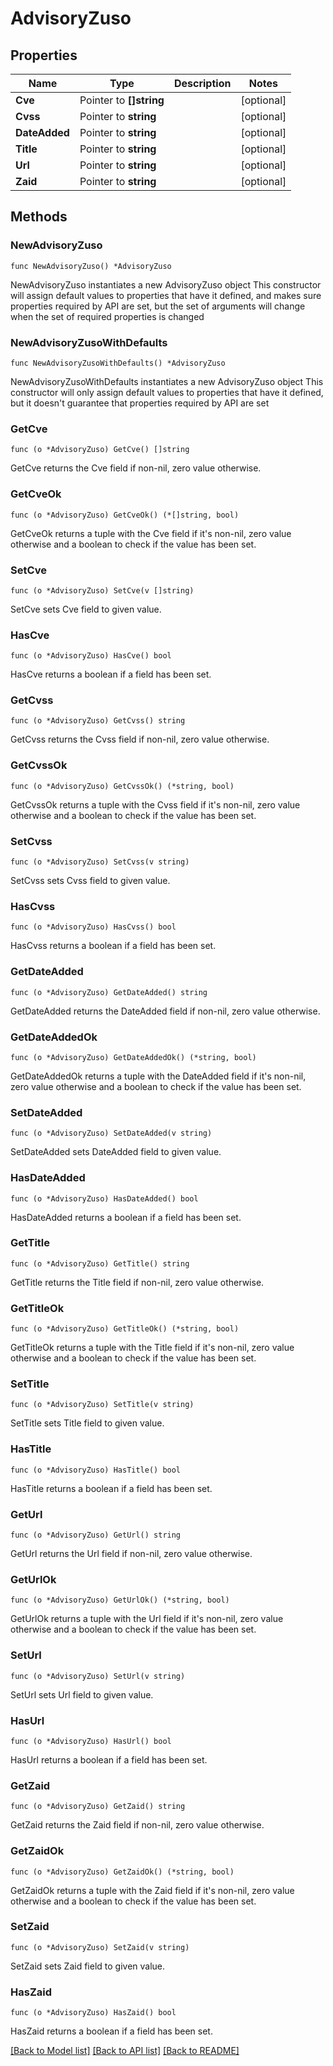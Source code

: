 # AdvisoryZuso

## Properties

Name | Type | Description | Notes
------------ | ------------- | ------------- | -------------
**Cve** | Pointer to **[]string** |  | [optional] 
**Cvss** | Pointer to **string** |  | [optional] 
**DateAdded** | Pointer to **string** |  | [optional] 
**Title** | Pointer to **string** |  | [optional] 
**Url** | Pointer to **string** |  | [optional] 
**Zaid** | Pointer to **string** |  | [optional] 

## Methods

### NewAdvisoryZuso

`func NewAdvisoryZuso() *AdvisoryZuso`

NewAdvisoryZuso instantiates a new AdvisoryZuso object
This constructor will assign default values to properties that have it defined,
and makes sure properties required by API are set, but the set of arguments
will change when the set of required properties is changed

### NewAdvisoryZusoWithDefaults

`func NewAdvisoryZusoWithDefaults() *AdvisoryZuso`

NewAdvisoryZusoWithDefaults instantiates a new AdvisoryZuso object
This constructor will only assign default values to properties that have it defined,
but it doesn't guarantee that properties required by API are set

### GetCve

`func (o *AdvisoryZuso) GetCve() []string`

GetCve returns the Cve field if non-nil, zero value otherwise.

### GetCveOk

`func (o *AdvisoryZuso) GetCveOk() (*[]string, bool)`

GetCveOk returns a tuple with the Cve field if it's non-nil, zero value otherwise
and a boolean to check if the value has been set.

### SetCve

`func (o *AdvisoryZuso) SetCve(v []string)`

SetCve sets Cve field to given value.

### HasCve

`func (o *AdvisoryZuso) HasCve() bool`

HasCve returns a boolean if a field has been set.

### GetCvss

`func (o *AdvisoryZuso) GetCvss() string`

GetCvss returns the Cvss field if non-nil, zero value otherwise.

### GetCvssOk

`func (o *AdvisoryZuso) GetCvssOk() (*string, bool)`

GetCvssOk returns a tuple with the Cvss field if it's non-nil, zero value otherwise
and a boolean to check if the value has been set.

### SetCvss

`func (o *AdvisoryZuso) SetCvss(v string)`

SetCvss sets Cvss field to given value.

### HasCvss

`func (o *AdvisoryZuso) HasCvss() bool`

HasCvss returns a boolean if a field has been set.

### GetDateAdded

`func (o *AdvisoryZuso) GetDateAdded() string`

GetDateAdded returns the DateAdded field if non-nil, zero value otherwise.

### GetDateAddedOk

`func (o *AdvisoryZuso) GetDateAddedOk() (*string, bool)`

GetDateAddedOk returns a tuple with the DateAdded field if it's non-nil, zero value otherwise
and a boolean to check if the value has been set.

### SetDateAdded

`func (o *AdvisoryZuso) SetDateAdded(v string)`

SetDateAdded sets DateAdded field to given value.

### HasDateAdded

`func (o *AdvisoryZuso) HasDateAdded() bool`

HasDateAdded returns a boolean if a field has been set.

### GetTitle

`func (o *AdvisoryZuso) GetTitle() string`

GetTitle returns the Title field if non-nil, zero value otherwise.

### GetTitleOk

`func (o *AdvisoryZuso) GetTitleOk() (*string, bool)`

GetTitleOk returns a tuple with the Title field if it's non-nil, zero value otherwise
and a boolean to check if the value has been set.

### SetTitle

`func (o *AdvisoryZuso) SetTitle(v string)`

SetTitle sets Title field to given value.

### HasTitle

`func (o *AdvisoryZuso) HasTitle() bool`

HasTitle returns a boolean if a field has been set.

### GetUrl

`func (o *AdvisoryZuso) GetUrl() string`

GetUrl returns the Url field if non-nil, zero value otherwise.

### GetUrlOk

`func (o *AdvisoryZuso) GetUrlOk() (*string, bool)`

GetUrlOk returns a tuple with the Url field if it's non-nil, zero value otherwise
and a boolean to check if the value has been set.

### SetUrl

`func (o *AdvisoryZuso) SetUrl(v string)`

SetUrl sets Url field to given value.

### HasUrl

`func (o *AdvisoryZuso) HasUrl() bool`

HasUrl returns a boolean if a field has been set.

### GetZaid

`func (o *AdvisoryZuso) GetZaid() string`

GetZaid returns the Zaid field if non-nil, zero value otherwise.

### GetZaidOk

`func (o *AdvisoryZuso) GetZaidOk() (*string, bool)`

GetZaidOk returns a tuple with the Zaid field if it's non-nil, zero value otherwise
and a boolean to check if the value has been set.

### SetZaid

`func (o *AdvisoryZuso) SetZaid(v string)`

SetZaid sets Zaid field to given value.

### HasZaid

`func (o *AdvisoryZuso) HasZaid() bool`

HasZaid returns a boolean if a field has been set.


[[Back to Model list]](../README.md#documentation-for-models) [[Back to API list]](../README.md#documentation-for-api-endpoints) [[Back to README]](../README.md)


